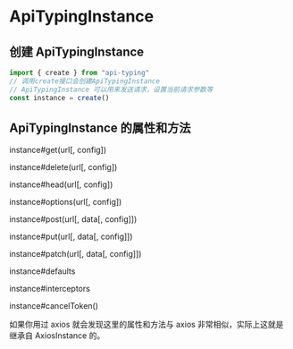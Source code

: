 # ApiTypingInstance

## 创建 ApiTypingInstance

```ts
import { create } from "api-typing"
// 调用create接口会创建ApiTypingInstance
// ApiTypingInstance 可以用来发送请求，设置当前请求参数等
const instance = create()
```

## ApiTypingInstance 的属性和方法

instance#get(url[, config])

instance#delete(url[, config])

instance#head(url[, config])

instance#options(url[, config])

instance#post(url[, data[, config]])

instance#put(url[, data[, config]])

instance#patch(url[, data[, config]])

instance#defaults

instance#interceptors

instance#cancelToken()

如果你用过 axios 就会发现这里的属性和方法与 axios 非常相似，实际上这就是继承自 AxiosInstance 的。

